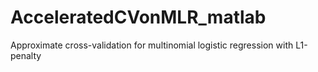 # AcceleratedCVonMLR_matlab
Approximate cross-validation for multinomial logistic regression with L1-penalty
